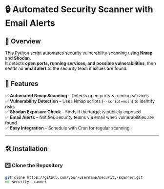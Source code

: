 # 🔒 Automated Security Scanner with Email Alerts

## 📌 Overview
This Python script automates security vulnerability scanning using **Nmap** and **Shodan**.  
It detects **open ports, running services, and possible vulnerabilities**, then sends an **email alert** to the security team if issues are found.  

## 🚀 Features
✅ **Automated Nmap Scanning** – Detects open ports & running services  
✅ **Vulnerability Detection** – Uses Nmap scripts (`--script=vuln`) to identify risks  
✅ **Shodan Exposure Check** – Finds if the target is publicly exposed  
✅ **Email Alerts** – Notifies security teams via email when vulnerabilities are found  
✅ **Easy Integration** – Schedule with Cron for regular scanning  

---

## 🛠️ Installation

### 1️⃣ **Clone the Repository**
```bash
git clone https://github.com/your-username/security-scanner.git
cd security-scanner
